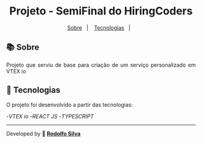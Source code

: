 <h1 align="center"> 
    Projeto - SemiFinal do HiringCoders
</h1>

<p align="center">
  <a href="#-sobre">Sobre</a>&nbsp;&nbsp;&nbsp;|&nbsp;&nbsp;&nbsp;
   <a href="#-Tecnologias">Tecnologias</a>&nbsp;&nbsp;&nbsp;|&nbsp;&nbsp;&nbsp;

</p>


## 📚 Sobre

<p align="justify">Projeto que serviu de base para criação de um serviço personalizado em VTEX io </p>
                                  

## 🚀 Tecnologias

O projeto foi desenvolvido a partir das tecnologias:

-*VTEX io*
-*REACT JS*
-*TYPESCRIPT*

--------------

Developed by 🍁 [**Rodolfo Silva**](https://github.com/Jrodolfosilva)
